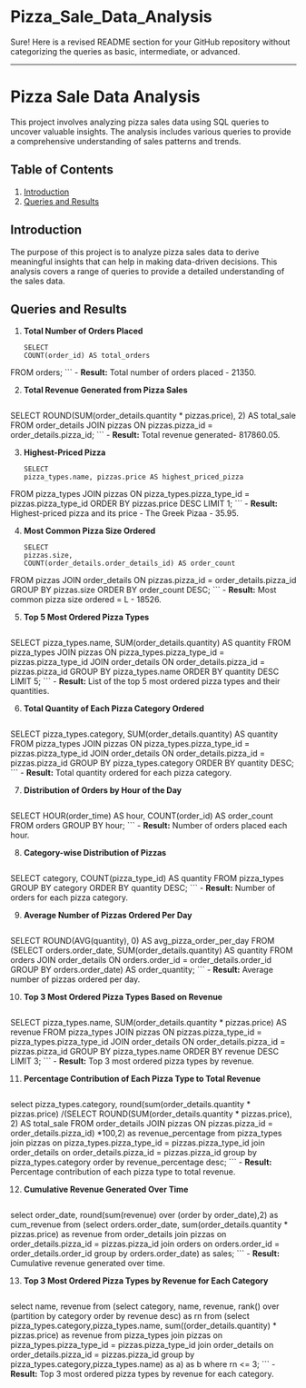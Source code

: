 # Pizza_Sale_Data_Analysis

Sure! Here is a revised README section for your GitHub repository without categorizing the queries as basic, intermediate, or advanced.

---

# Pizza Sale Data Analysis

This project involves analyzing pizza sales data using SQL queries to uncover valuable insights. The analysis includes various queries to provide a comprehensive understanding of sales patterns and trends.

## Table of Contents
1. [Introduction](#introduction)
2. [Queries and Results](#queries-and-results)


## Introduction
The purpose of this project is to analyze pizza sales data to derive meaningful insights that can help in making data-driven decisions. This analysis covers a range of queries to provide a detailed understanding of the sales data.

## Queries and Results

1. **Total Number of Orders Placed**
    ```
    SELECT 
    COUNT(order_id) AS total_orders
FROM
    orders;
    ```
    - **Result:** Total number of orders placed - 21350.

2. **Total Revenue Generated from Pizza Sales**
    ```
  SELECT 
    ROUND(SUM(order_details.quantity * pizzas.price),
            2) AS total_sale
FROM
    order_details
        JOIN
    pizzas ON pizzas.pizza_id = order_details.pizza_id;
    ```
    - **Result:** Total revenue generated- 817860.05.

3. **Highest-Priced Pizza**
    ```
   SELECT 
    pizza_types.name, pizzas.price AS highest_priced_pizza
FROM
    pizza_types
        JOIN
    pizzas ON pizza_types.pizza_type_id = pizzas.pizza_type_id
ORDER BY pizzas.price DESC
LIMIT 1;
    ```
    - **Result:** Highest-priced pizza and its price - The Greek Pizaa - 35.95.

4. **Most Common Pizza Size Ordered**
    ```
   SELECT 
    pizzas.size,
    COUNT(order_details.order_details_id) AS order_count
FROM
    pizzas
        JOIN
    order_details ON pizzas.pizza_id = order_details.pizza_id
GROUP BY pizzas.size
ORDER BY order_count DESC;
    ```
    - **Result:** Most common pizza size ordered = L - 18526.

5. **Top 5 Most Ordered Pizza Types**
    ```
SELECT 
    pizza_types.name, SUM(order_details.quantity) AS quantity
FROM
    pizza_types
        JOIN
    pizzas ON pizza_types.pizza_type_id = pizzas.pizza_type_id
        JOIN
    order_details ON order_details.pizza_id = pizzas.pizza_id
GROUP BY pizza_types.name
ORDER BY quantity DESC
LIMIT 5;
    ```
    - **Result:** List of the top 5 most ordered pizza types and their quantities.

6. **Total Quantity of Each Pizza Category Ordered**
    ```
SELECT 
    pizza_types.category,
    SUM(order_details.quantity) AS quantity
FROM
    pizza_types
        JOIN
    pizzas ON pizza_types.pizza_type_id = pizzas.pizza_type_id
        JOIN
    order_details ON order_details.pizza_id = pizzas.pizza_id
GROUP BY pizza_types.category
ORDER BY quantity DESC;
    ```
    - **Result:** Total quantity ordered for each pizza category.

7. **Distribution of Orders by Hour of the Day**
    ```
  SELECT 
    HOUR(order_time) AS hour, COUNT(order_id) AS order_count
FROM
    orders
GROUP BY hour;
    ```
    - **Result:** Number of orders placed each hour.

8. **Category-wise Distribution of Pizzas**
    ```
SELECT 
    category, COUNT(pizza_type_id) AS quantity
FROM
    pizza_types
GROUP BY category
ORDER BY quantity DESC; 
    ```
    - **Result:** Number of orders for each pizza category.

9. **Average Number of Pizzas Ordered Per Day**
    ```
SELECT 
    ROUND(AVG(quantity), 0) AS avg_pizza_order_per_day
FROM
    (SELECT 
        orders.order_date, SUM(order_details.quantity) AS quantity
    FROM
        orders
    JOIN order_details ON orders.order_id = order_details.order_id
    GROUP BY orders.order_date) AS order_quantity;
    ```
    - **Result:** Average number of pizzas ordered per day.

10. **Top 3 Most Ordered Pizza Types Based on Revenue**
    ```
SELECT 
    pizza_types.name,
    SUM(order_details.quantity * pizzas.price) AS revenue
FROM
    pizza_types
        JOIN
    pizzas ON pizzas.pizza_type_id = pizza_types.pizza_type_id
        JOIN
    order_details ON order_details.pizza_id = pizzas.pizza_id
GROUP BY pizza_types.name
ORDER BY revenue DESC
LIMIT 3;
    ```
    - **Result:** Top 3 most ordered pizza types by revenue.

11. **Percentage Contribution of Each Pizza Type to Total Revenue**
    ```
select pizza_types.category,
round(sum(order_details.quantity * pizzas.price) /(SELECT 
    ROUND(SUM(order_details.quantity * pizzas.price),
            2) AS total_sale
FROM
    order_details
        JOIN
    pizzas ON pizzas.pizza_id = order_details.pizza_id) *100,2) as revenue_percentage
from pizza_types join pizzas
on pizza_types.pizza_type_id = pizzas.pizza_type_id
join order_details
on order_details.pizza_id = pizzas.pizza_id
group by pizza_types.category order by revenue_percentage desc;
    ```
    - **Result:** Percentage contribution of each pizza type to total revenue.

12. **Cumulative Revenue Generated Over Time**
    ```
select order_date,
round(sum(revenue) over (order by order_date),2) as cum_revenue
from 
(select orders.order_date, 
sum(order_details.quantity * pizzas.price) as revenue
from order_details join pizzas 
on order_details.pizza_id = pizzas.pizza_id
join orders on orders.order_id = order_details.order_id
group by orders.order_date) as sales;
    ```
    - **Result:** Cumulative revenue generated over time.

13. **Top 3 Most Ordered Pizza Types by Revenue for Each Category**
    ```
select name, revenue
from
(select category, name, revenue,
rank() over (partition by category order by revenue desc) as rn
from
(select pizza_types.category,pizza_types.name,
sum((order_details.quantity) * pizzas.price) as revenue
from pizza_types join pizzas
on pizza_types.pizza_type_id = pizzas.pizza_type_id
join order_details
on order_details.pizza_id = pizzas.pizza_id
group by pizza_types.category,pizza_types.name) as a) as b
where rn <= 3;
    ```
    - **Result:** Top 3 most ordered pizza types by revenue for each category.


